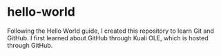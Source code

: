 # hello-world
Following the Hello World guide, I created this repository to learn Git and GitHub.
I first learned about GitHub through Kuali OLE, which is hosted through GitHub.
